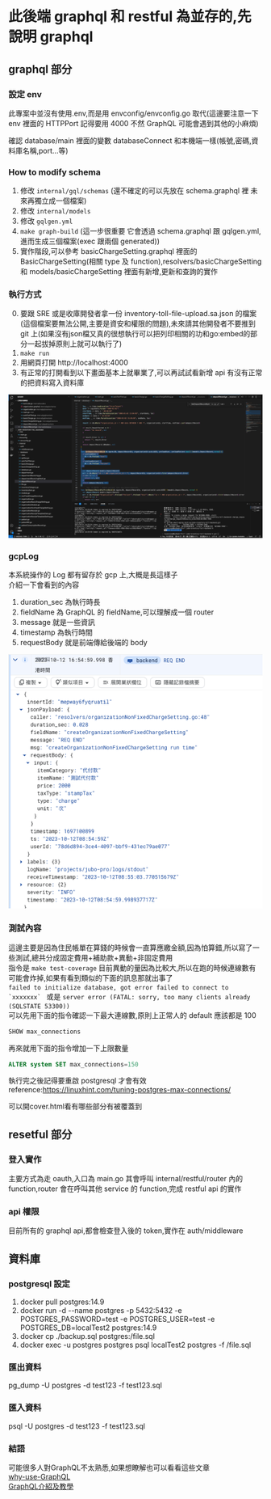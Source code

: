 # 此後端 graphql 和 restful 為並存的,先說明 graphql

## graphql 部分

### 設定 env
此專案中並沒有使用.env,而是用 envconfig/envconfig.go 取代(這邊要注意一下 env 裡面的 HTTPPort 記得要用 4000 不然 GraphQL 可能會遇到其他的小麻煩)


確認 database/main 裡面的變數 databaseConnect 和本機端一樣(帳號,密碼,資料庫名稱,port...等)

### How to modify schema

1. 修改 `internal/gql/schemas` (還不確定的可以先放在 schema.graphql 裡 未來再獨立成一個檔案)
2. 修改 `internal/models`
3. 修改 `gqlgen.yml`
4. `make graph-build` (這一步很重要 它會透過 schema.graphql 跟 gqlgen.yml,進而生成三個檔案(exec 跟兩個 generated))
5. 實作階段,可以參考 basicChargeSetting.graphql 裡面的 BasicChargeSetting(相關 type 及 function),resolvers/basicChargeSetting 和 models/basicChargeSetting 裡面有新增,更新和查詢的實作

### 執行方式

0. 要跟 SRE 或是收庫開發者拿一份 inventory-toll-file-upload.sa.json 的檔案(這個檔案要無法公開,主要是資安和權限的問題),未來請其他開發者不要推到 git 上(如果沒有json檔又真的很想執行可以把列印相關的功和go:embed的部分一起拔掉原則上就可以執行了)  
1. `make run`
2. 用網頁打開 http://localhost:4000
3. 有正常的打開看到以下畫面基本上就畢業了,可以再試試看新增 api 有沒有正常的把資料寫入資料庫  

![playground](playground.png)

### gcpLog

本系統操作的 Log 都有留存於 gcp 上,大概是長這樣子  
介紹一下會看到的內容

1. duration_sec 為執行時長
2. fieldName 為 GraphQL 的 fieldName,可以理解成一個 router
3. message 就是一些資訊
4. timestamp 為執行時間
5. requestBody 就是前端傳給後端的 body  

![gcpLog](gcpLog.png)

### 測試內容

這邊主要是因為住民帳單在算錢的時候會一直算應繳金額,因為怕算錯,所以寫了一些測試,總共分成固定費用+補助款+異動+非固定費用  
指令是 `make test-coverage`
目前異動的量因為比較大,所以在跑的時候連線數有可能會炸掉,如果有看到類似的下面的訊息那就出事了  
`` failed to initialize database, got error failed to connect to `xxxxxxx`  `` 或是 `server error (FATAL: sorry, too many clients already (SQLSTATE 53300))`  
可以先用下面的指令確認一下最大連線數,原則上正常人的 default 應該都是 100

```sql
SHOW max_connections
```

再來就用下面的指令增加一下上限數量

```sql
ALTER system SET max_connections=150
```

執行完之後記得要重啟 postgresql 才會有效  
reference:https://linuxhint.com/tuning-postgres-max-connections/

可以開cover.html看有哪些部分有被覆蓋到

## resetful 部分

### 登入實作

主要方式為走 oauth,入口為 main.go 其會呼叫 internal/restful/router 內的 function,router 會在呼叫其他 service 的 function,完成 restful api 的實作

### api 權限

目前所有的 graphql api,都會檢查登入後的 token,實作在 auth/middleware

## 資料庫

### postgresql 設定
1. docker pull postgres:14.9
2. docker run -d --name postgres -p 5432:5432 -e POSTGRES_PASSWORD=test -e POSTGRES_USER=test  -e POSTGRES_DB=localTest2 postgres:14.9
3. docker cp ./backup.sql postgres:/file.sql
4. docker exec -u postgres postgres psql localTest2 postgres -f /file.sql

### 匯出資料
pg_dump -U postgres -d test123 -f test123.sql
### 匯入資料
psql -U postgres -d test123 -f test123.sql 


### 結語
可能很多人對GraphQL不太熟悉,如果想瞭解也可以看看這些文章  
[why-use-GraphQL](https://ithelp.ithome.com.tw/articles/10286331)  
[GraphQL介紹及教學](https://ithelp.ithome.com.tw/articles/10285159)  


